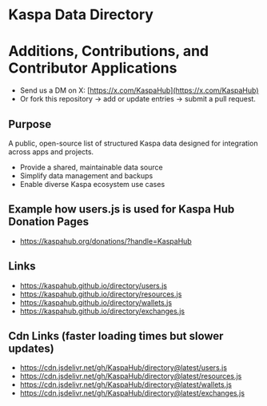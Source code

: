 # Kaspa Data Directory

# Additions, Contributions, and Contributor Applications
- Send us a DM on X: [https://x.com/KaspaHub](https://x.com/KaspaHub)
- Or fork this repository → add or update entries → submit a pull request.  

## Purpose
A public, open-source list of structured Kaspa data designed for integration across apps and projects.
- Provide a shared, maintainable data source  
- Simplify data management and backups  
- Enable diverse Kaspa ecosystem use cases

## Example how users.js is used for Kaspa Hub Donation Pages
- https://kaspahub.org/donations/?handle=KaspaHub

## Links
- https://kaspahub.github.io/directory/users.js
- https://kaspahub.github.io/directory/resources.js
- https://kaspahub.github.io/directory/wallets.js
- https://kaspahub.github.io/directory/exchanges.js

## Cdn Links (faster loading times but slower updates)
- https://cdn.jsdelivr.net/gh/KaspaHub/directory@latest/users.js
- https://cdn.jsdelivr.net/gh/KaspaHub/directory@latest/resources.js
- https://cdn.jsdelivr.net/gh/KaspaHub/directory@latest/wallets.js
- https://cdn.jsdelivr.net/gh/KaspaHub/directory@latest/exchanges.js

